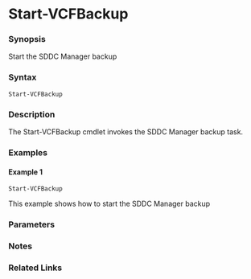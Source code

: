 # Start-VCFBackup

### Synopsis
Start the SDDC Manager backup

### Syntax
```
Start-VCFBackup
```

### Description
The Start-VCFBackup cmdlet invokes the SDDC Manager backup task.

### Examples
#### Example 1
```
Start-VCFBackup    
```
This example shows how to start the SDDC Manager backup

### Parameters

### Notes

### Related Links
